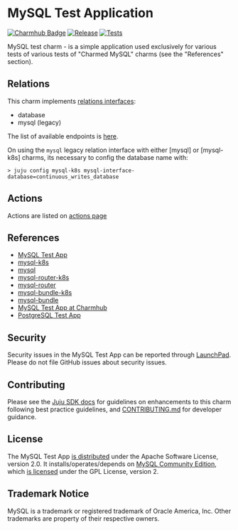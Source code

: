 # MySQL Test Application
[![Charmhub Badge](https://charmhub.io/mysql-test-app/badge.svg)](https://charmhub.io/mysql-test-app)
[![Release](https://github.com/canonical/mysql-test-app/actions/workflows/release.yaml/badge.svg)](https://github.com/canonical/mysql-test-app/actions/workflows/release.yaml)
[![Tests](https://github.com/canonical/mysql-test-app/actions/workflows/ci.yaml/badge.svg?branch=main)](https://github.com/canonical/mysql-test-app/actions/workflows/ci.yaml?query=branch%3Amain)

MySQL test charm - is a simple application used exclusively for various tests of
various tests of "Charmed MySQL" charms (see the "References" section).

## Relations
This charm implements [relations interfaces](https://charmhub.io/mysql-k8s/docs/e-interfaces):
* database
* mysql (legacy)

The list of available endpoints is [here](https://charmhub.io/mysql-test-app/integrations).

On using the `mysql` legacy relation interface with either [mysql] or [mysql-k8s] charms, its
necessary to config the database name with:

```shell
> juju config mysql-k8s mysql-interface-database=continuous_writes_database
```

## Actions
Actions are listed on [actions page](https://charmhub.io/mysql-test-app/actions)

## References
* [MySQL Test App](https://charmhub.io/mysql-test-app)
* [mysql-k8s](https://charmhub.io/mysql-k8s)
* [mysql](https://charmhub.io/mysql)
* [mysql-router-k8s](https://charmhub.io/mysql-router-k8s)
* [mysql-router](https://charmhub.io/mysql-router?channel=dpe/edge)
* [mysql-bundle-k8s](https://charmhub.io/mysql-bundle-k8s)
* [mysql-bundle](https://charmhub.io/mysql-bundle)
* [MySQL Test App at Charmhub](https://charmhub.io/mysql-test-app)
* [PostgreSQL Test App](https://charmhub.io/postgresql-test-app)

## Security
Security issues in the MySQL Test App can be reported through [LaunchPad](https://wiki.ubuntu.com/DebuggingSecurity#How%20to%20File). Please do not file GitHub issues about security issues.

## Contributing
Please see the [Juju SDK docs](https://juju.is/docs/sdk) for guidelines on enhancements to this charm following best practice guidelines, and [CONTRIBUTING.md](https://github.com/canonical/mysql-test-app/blob/main/CONTRIBUTING.md) for developer guidance.

## License
The MySQL Test App [is distributed](https://github.com/canonical/mysql-test-app/blob/main/LICENSE) under the Apache Software License, version 2.0.
It installs/operates/depends on [MySQL Community Edition](https://github.com/mysql/mysql-server), which [is licensed](https://github.com/mysql/mysql-server/blob/8.0/LICENSE) under the GPL License, version 2.

## Trademark Notice
MySQL is a trademark or registered trademark of Oracle America, Inc.
Other trademarks are property of their respective owners.
